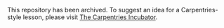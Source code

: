 This repository has been archived. To suggest an idea for a Carpentries-style lesson, please visit [The Carpentries Incubator](https://github.com/carpentries-incubator/proposals/blob/master/README.md).
